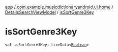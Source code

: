 [app](../../index.md) / [com.example.musicdictionaryandroid.ui.home](../index.md) / [DetailsSearchViewModel](index.md) / [isSortGenre3Key](./is-sort-genre3-key.md)

# isSortGenre3Key

`val isSortGenre3Key: LiveData<`[`Boolean`](https://kotlinlang.org/api/latest/jvm/stdlib/kotlin/-boolean/index.html)`>`